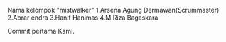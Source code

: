 Nama kelompok "mistwalker"
1.Arsena Agung Dermawan(Scrummaster)
2.Abrar endra
3.Hanif Hanimas
4.M.Riza Bagaskara

Commit pertama Kami.